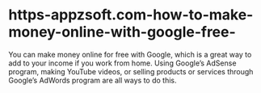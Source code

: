 # https-appzsoft.com-how-to-make-money-online-with-google-free-
You can make money online for free with Google, which is a great way to add to your income if you work from home. Using Google’s AdSense program, making YouTube videos, or selling products or services through Google’s AdWords program are all ways to do this.
